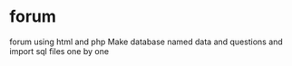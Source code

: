# forum
forum using html and php
Make database named data and questions and import sql files one by one
